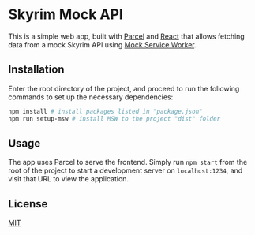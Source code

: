 # Skyrim Mock API

This is a simple web app, built with [Parcel](https://parceljs.org/) and [React](https://reactjs.org/) that allows fetching data from a mock Skyrim API using [Mock Service Worker](https://mswjs.io/).

## Installation

Enter the root directory of the project, and proceed to run the following commands to set up the necessary dependencies:

```bash
npm install # install packages listed in "package.json"
npm run setup-msw # install MSW to the project "dist" folder
```

## Usage

The app uses Parcel to serve the frontend. Simply run `npm start` from the root of the project to start a development server on `localhost:1234`, and visit that URL to view the application.

## License

[MIT](https://choosealicense.com/licenses/mit/)
